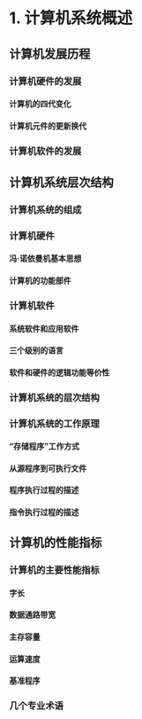 # 1. 计算机系统概述

## 计算机发展历程

### 计算机硬件的发展

#### 计算机的四代变化

#### 计算机元件的更新换代

### 计算机软件的发展

## 计算机系统层次结构

### 计算机系统的组成

### 计算机硬件

#### 冯·诺依曼机基本思想

#### 计算机的功能部件

### 计算机软件

#### 系统软件和应用软件

#### 三个级别的语言

#### 软件和硬件的逻辑功能等价性

### 计算机系统的层次结构

### 计算机系统的工作原理

#### “存储程序”工作方式

#### 从源程序到可执行文件

#### 程序执行过程的描述

#### 指令执行过程的描述

## 计算机的性能指标

### 计算机的主要性能指标

#### 字长

#### 数据通路带宽

#### 主存容量

#### 运算速度

#### 基准程序

### 几个专业术语